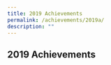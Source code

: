 ```yaml
---
title: 2019 Achievements
permalink: /achievements/2019a/
description: ""
---
```

## 2019 Achievements

